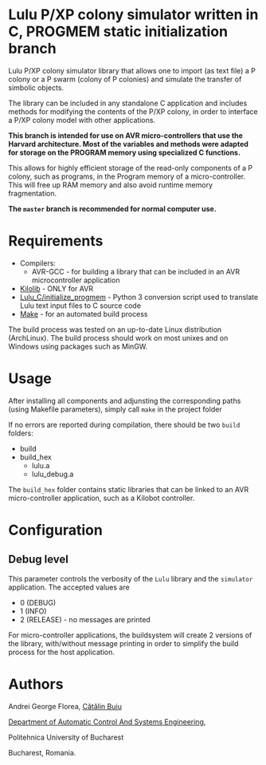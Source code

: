# Lulu P/XP colony simulator written in C, PROGMEM static initialization branch
Lulu P/XP colony simulator library that allows one to import (as text file) a P colony or a P swarm (colony of P colonies) and simulate the transfer of simbolic objects.

The library can be included in any standalone C application and includes methods for modifying the contents of the P/XP colony, in order to interface a P/XP colony model with other applications.

**This branch is intended for use on AVR micro-controllers that use the Harvard architecture. Most of the variables and methods were adapted for storage on the PROGRAM memory using specialized C functions.**

This allows for highly efficient storage of the read-only components of a P colony, such as programs, in the Program memory of a micro-controller. This will free up RAM memory and also avoid runtime memory fragmentation.

**The `master` branch is recommended for normal computer use.**

# Requirements
* Compilers:
  * AVR-GCC - for building a library that can be included in an AVR microcontroller application
* [Kilolib](https://github.com/acornejo/kilolib) - ONLY for AVR
* [Lulu\_C/initialize\_progmem](https://github.com/andrei91ro/lulu_c/tree/initialize_progmem) - Python 3 conversion script used to translate Lulu text input files to C source code
* [Make](https://www.gnu.org/software/make/) - for an automated build process

The build process was tested on an up-to-date Linux distribution (ArchLinux). The build process should work on most unixes and on Windows using packages such as MinGW.

# Usage
After installing all components and adjunsting the corresponding paths (using Makefile parameters), simply call `make` in the project folder

If no errors are reported during compilation, there should be two `build` folders:

* build
* build\_hex
  * lulu.a
  * lulu\_debug.a

The `build_hex` folder contains static libraries that can be linked to an AVR micro-controller application, such as a Kilobot controller.

# Configuration

## Debug level

This parameter controls the verbosity of the `Lulu` library and the `simulator` application. The accepted values are

* 0 (DEBUG)
* 1 (INFO)
* 2 (RELEASE) - no messages are printed

For micro-controller applications, the buildsystem will create 2 versions of the library, with/without message printing in order to simplify the build process for the host application.


# Authors
Andrei George Florea, [Cătălin Buiu](http://catalin.buiu.net)

[Department of Automatic Control And Systems Engineering](http://acse.pub.ro),

Politehnica University of Bucharest

Bucharest, Romania.
